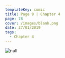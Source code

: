 ```yaml
---
templateKey: comic
title: Page 9 | Chapter 4
page: 78
cover: /images/blank.png
date: 27/01/2019
tags:
  - Chapter 4
---
```

![null](/images/0078-4-9.png)
